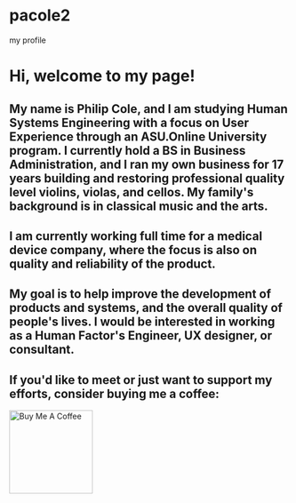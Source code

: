 # pacole2
my profile
# Hi, welcome to my page!
## My name is Philip Cole, and I am studying Human Systems Engineering with a focus on User Experience through an ASU.Online University program. I currently hold a BS in Business Administration, and I ran my own business for 17 years building and restoring professional quality level violins, violas, and cellos. My family's background is in classical music and the arts.
## I am currently working full time for a medical device company, where the focus is also on quality and reliability of the product.
## My goal is to help improve the development of products and systems, and the overall quality of people's lives. I would be interested in working as a Human Factor's Engineer, UX designer, or consultant.
## If you'd like to meet or just want to support my efforts, consider buying me a coffee:
<a href="https://www.buymeacoffee.com/pacole2" target="_blank"><img src="https://cdn.buymeacoffee.com/buttons/v2/default-red.png" alt="Buy Me A Coffee" width="150" ></a>